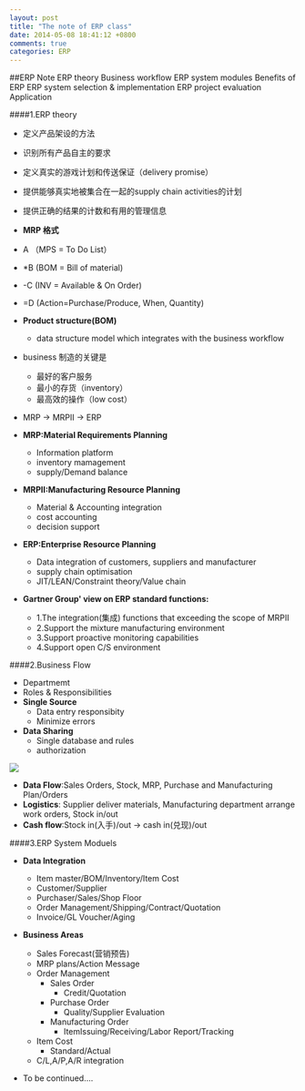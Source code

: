 ```yaml
---
layout: post
title: "The note of ERP class"
date: 2014-05-08 18:41:12 +0800
comments: true
categories: ERP
---
```


##ERP Note
    ERP theory
    Business workflow
    ERP system modules
    Benefits of ERP
    ERP  system selection & implementation
    ERP project evaluation
    Application
<!--more-->
####1.ERP theory
- 定义产品架设的方法
- 识别所有产品自主的要求
- 定义真实的游戏计划和传送保证（delivery promise）
- 提供能够真实地被集合在一起的supply chain activities的计划
- 提供正确的结果的计数和有用的管理信息

- **MRP 格式**
- A （MPS = To Do List）
-  *B (BOM = Bill of material)
-  -C (INV = Available & On Order)
-  =D (Action=Purchase/Produce, When, Quantity)

- **Product structure(BOM)**
    - data structure model which integrates with the business workflow
- business 制造的关键是
    - 最好的客户服务
    - 最小的存货（inventory） 
    - 最高效的操作（low cost）
    
- MRP -> MRPII -> ERP
- **MRP:Material Requirements Planning**
    - Information platform
    - inventory mamagement
    - supply/Demand balance
- **MRPII:Manufacturing Resource Planning**
    - Material & Accounting integration
    - cost accounting
    - decision support
- **ERP:Enterprise Resource Planning**
    - Data integration of customers, suppliers and manufacturer
    - supply chain optimisation
    - JIT/LEAN/Constraint theory/Value chain

- **Gartner Group' view on ERP standard functions:**
    - 1.The integration(集成) functions that exceeding the scope of MRPII
    - 2.Support the mixture manufacturing environment
    - 3.Support proactive monitoring capabilities
    - 4.Support open C/S environment
    
####2.Business Flow
- Departmemt
- Roles & Responsibilities
- **Single Source**
    - Data entry responsibity
    - Minimize errors
- **Data Sharing**
    - Single database and rules
    - authorization
<IMG src="Slide15.JPG" onload="javascript:if(this.width>100){this.width=500;}">

- **Data Flow**:Sales Orders, Stock, MRP, Purchase and Manufacturing Plan/Orders
- **Logistics**: Supplier deliver materials, Manufacturing department arrange work orders, Stock in/out
- **Cash flow**:Stock in(入手)/out -> cash in(兑现)/out

####3.ERP System Moduels
- **Data Integration**
    - Item master/BOM/Inventory/Item Cost
    - Customer/Supplier
    - Purchaser/Sales/Shop Floor
    - Order Management/Shipping/Contract/Quotation
    - Invoice/GL Voucher/Aging
- **Business Areas**
    - Sales Forecast(营销预告)
    - MRP plans/Action Message
    - Order Management
        - Sales Order
            - Credit/Quotation
        - Purchase Order
            - Quality/Supplier Evaluation
        - Manufacturing Order
            - ItemIssuing/Receiving/Labor Report/Tracking
    - Item Cost
        - Standard/Actual
    - C/L,A/P,A/R integration

- To be continued....
    
 